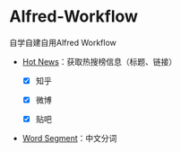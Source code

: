 # Alfred-Workflow
自学自建自用Alfred Workflow


- [Hot News](https://github.com/BlackCCCat/Alfred-Workflow/tree/main/hot-news)：获取热搜榜信息（标题、链接）
    - [x] 知乎
    - [x] 微博
    - [x] 贴吧

    
- [Word Segment](https://github.com/BlackCCCat/Alfred-Workflow/tree/main/word-segment)：中文分词


 

